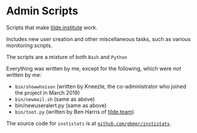 # Admin Scripts

Scripts that make [tilde.institute](https://tilde.institute) work. 

Includes new user creation
and other miscellaneous tasks, such as various monitoring scripts.  

The scripts are a mixture of both `Bash` and `Python`  

Everything was written by me, except for the following, which were *not* written by me:
  * `bin/showwhoison` (written by Kneezle, the co-administrator who joined the project in March 2019)
  * `bin/newmail.sh` (same as above)
  *  bin/newuseralert.py (same as above)
  * `bin/toot.py` (written by Ben Harris of [tilde.team](https://tilde.team))


The source code for `instistats` is at [`github.com/gbmor/instistats`](https://github.com/gbmor/instistats).
